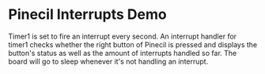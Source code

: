 # Pinecil Interrupts Demo

Timer1 is set to fire an interrupt every second. An interrupt handler for 
timer1 checks whether the right button of Pinecil is pressed and displays
the button's status as well as the amount of interrupts handled so far.
The board will go to sleep whenever it's not handling an interrupt.
